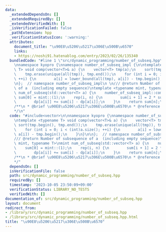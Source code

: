```yaml
---
data:
  _extendedDependsOn: []
  _extendedRequiredBy: []
  _extendedVerifiedWith: []
  _isVerificationFailed: false
  _pathExtension: hpp
  _verificationStatusIcon: ':warning:'
  attributes:
    document_title: "\u90E8\u5206\u5217\u306E\u500B\u6570"
    links:
    - https://noshi91.hatenablog.com/entry/2023/02/26/135340
  bundledCode: "#line 1 \"src/dynamic_programming/number_of_subseq.hpp\"\n#include<vector>\n\
    \nnamespace kyopro {\nnamespace number_of_subseq_impl {\n\ntemplate <typename\
    \ T> void comp(vector<T>& a) {\n    vector<T> tmp(a);\n    sort(tmp.begin(), tmp.end());\n\
    \    tmp.erase(unique(all(tmp)), tmp.end());\n    for (int i = 0; i < (int)a.size();\
    \ ++i) {\n        a[i] = lower_bound(all(tmp), a[i]) - tmp.begin();\n    }\n}\n\
    \n};  // namespace number_of_subseq_impl\n \n/// @return Number of subsequence\
    \ of a  (including empty sequence)\ntemplate <typename mint, typename T>\nmint\
    \ num_of_subseq(std::vector<T> a) {\n    number_of_subseq_impl::comp(a);\n   \
    \ sum[0] = mint::(1);\n    rep(i, n) {\n        sum[i + 1] = 2 * sum[i] - dp[a[i]];\n\
    \        dp[a[i]] += sum[i] - dp[a[i]];\n    }\n    return sum[n];\n}\n};\n\n\
    /**\n * @brief \u90E8\u5206\u5217\u306E\u500B\u6570\n * @reference https://noshi91.hatenablog.com/entry/2023/02/26/135340\n\
    */\n"
  code: "#include<vector>\n\nnamespace kyopro {\nnamespace number_of_subseq_impl {\n\
    \ntemplate <typename T> void comp(vector<T>& a) {\n    vector<T> tmp(a);\n   \
    \ sort(tmp.begin(), tmp.end());\n    tmp.erase(unique(all(tmp)), tmp.end());\n\
    \    for (int i = 0; i < (int)a.size(); ++i) {\n        a[i] = lower_bound(all(tmp),\
    \ a[i]) - tmp.begin();\n    }\n}\n\n};  // namespace number_of_subseq_impl\n \n\
    /// @return Number of subsequence of a  (including empty sequence)\ntemplate <typename\
    \ mint, typename T>\nmint num_of_subseq(std::vector<T> a) {\n    number_of_subseq_impl::comp(a);\n\
    \    sum[0] = mint::(1);\n    rep(i, n) {\n        sum[i + 1] = 2 * sum[i] - dp[a[i]];\n\
    \        dp[a[i]] += sum[i] - dp[a[i]];\n    }\n    return sum[n];\n}\n};\n\n\
    /**\n * @brief \u90E8\u5206\u5217\u306E\u500B\u6570\n * @reference https://noshi91.hatenablog.com/entry/2023/02/26/135340\n\
    */"
  dependsOn: []
  isVerificationFile: false
  path: src/dynamic_programming/number_of_subseq.hpp
  requiredBy: []
  timestamp: '2023-10-05 23:50:09+09:00'
  verificationStatus: LIBRARY_NO_TESTS
  verifiedWith: []
documentation_of: src/dynamic_programming/number_of_subseq.hpp
layout: document
redirect_from:
- /library/src/dynamic_programming/number_of_subseq.hpp
- /library/src/dynamic_programming/number_of_subseq.hpp.html
title: "\u90E8\u5206\u5217\u306E\u500B\u6570"
---
```

